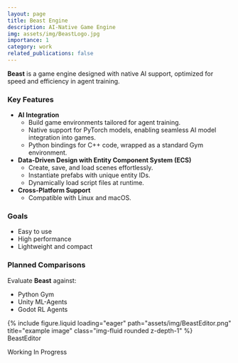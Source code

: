 ```yaml
---
layout: page
title: Beast Engine
description: AI-Native Game Engine
img: assets/img/BeastLogo.jpg
importance: 1
category: work
related_publications: false
---
```



**Beast** is a game engine designed with native AI support, optimized for speed and efficiency in agent training.

### Key Features

- **AI Integration**
    - Build game environments tailored for agent training.
    - Native support for PyTorch models, enabling seamless AI model integration into games.
    - Python bindings for C++ code, wrapped as a standard Gym environment.
- **Data-Driven Design with Entity Component System (ECS)**
    - Create, save, and load scenes effortlessly.
    - Instantiate prefabs with unique entity IDs.
    - Dynamically load script files at runtime.
- **Cross-Platform Support**
    - Compatible with Linux and macOS.

### Goals

- Easy to use
- High performance
- Lightweight and compact

### Planned Comparisons

Evaluate **Beast** against:

- Python Gym
- Unity ML-Agents
- Godot RL Agents


<div class="row">
    <div class="col-sm mt-3 mt-md-0">
        {% include figure.liquid loading="eager" path="assets/img/BeastEditor.png" title="example image" class="img-fluid rounded z-depth-1" %}
    </div>
</div>
<div class="caption">
    BeastEditor
</div>

Working In Progress
